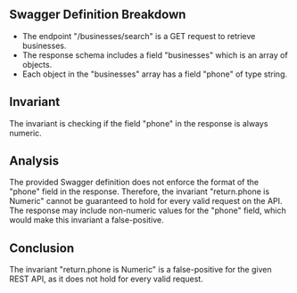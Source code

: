 ## Swagger Definition Breakdown
- The endpoint "/businesses/search" is a GET request to retrieve businesses.
- The response schema includes a field "businesses" which is an array of objects.
- Each object in the "businesses" array has a field "phone" of type string.

## Invariant
The invariant is checking if the field "phone" in the response is always numeric.

## Analysis
The provided Swagger definition does not enforce the format of the "phone" field in the response. Therefore, the invariant "return.phone is Numeric" cannot be guaranteed to hold for every valid request on the API. The response may include non-numeric values for the "phone" field, which would make this invariant a false-positive.

## Conclusion
The invariant "return.phone is Numeric" is a false-positive for the given REST API, as it does not hold for every valid request.
